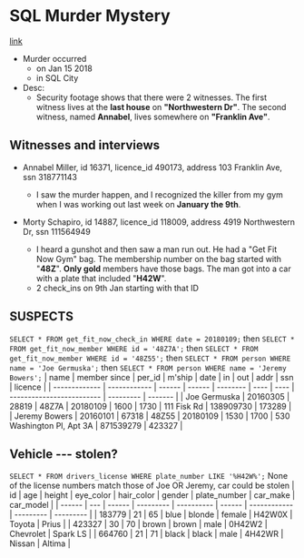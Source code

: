 # SQL Murder Mystery 
[link](https://mystery.knightlab.com/)

- Murder occurred 
    - on Jan 15 2018 
    - in SQL City
- Desc:
    - Security footage shows that there were 2 witnesses. The first witness lives at the **last house** on **"Northwestern Dr"**. The second witness, named **Annabel**, lives somewhere on **"Franklin Ave"**.	

## Witnesses and interviews
- Annabel Miller, id 16371, licence_id 490173, address 103 Franklin Ave, ssn 318771143
    - I saw the murder happen, and I recognized the killer from my gym when I was working out last week on **January the 9th**.

- Morty Schapiro, id 14887, licence_id 118009, address 4919 Northwestern Dr, ssn 111564949
    - I heard a gunshot and then saw a man run out. He had a "Get Fit Now Gym" bag. The membership number on the bag started with "**48Z**". **Only gold** members have those bags. The man got into a car with a plate that included "**H42W**".
    - 2 check_ins on 9th Jan starting with that ID

## SUSPECTS 
`SELECT * FROM get_fit_now_check_in WHERE date = 20180109;` then
`SELECT * FROM get_fit_now_member WHERE id = '48Z7A';` then
`SELECT * FROM get_fit_now_member WHERE id = '48Z55';` then
`SELECT * FROM person WHERE name = 'Joe Germuska';` then
`SELECT * FROM person WHERE name = 'Jeremy Bowers';`
| name          | member since | per_id | m'ship | date     | in   | out  | addr                      | ssn       | licence |
| ------------- | ------------ | ------ | ------ | -------- | ---- | ---- | ------------------------- | --------- | ------- |
| Joe Germuska  | 20160305     | 28819  | 48Z7A  | 20180109 | 1600 | 1730 | 111 Fisk Rd               | 138909730 | 173289  |
| Jeremy Bowers | 20160101     | 67318  | 48Z55  | 20180109 | 1530 | 1700 | 530 Washington Pl, Apt 3A | 871539279 | 423327  |

## Vehicle --- stolen?
`SELECT * FROM drivers_license WHERE plate_number LIKE '%H42W%';`
None of the license numbers match those of Joe OR Jeremy, car could be stolen
| id     | age | height | eye_color | hair_color | gender | plate_number | car_make  | car_model |
| ------ | --- | ------ | --------- | ---------- | ------ | ------------ | --------- | --------- |
| 183779 | 21  | 65     | blue      | blonde     | female | H42W0X       | Toyota    | Prius     |
| 423327 | 30  | 70     | brown     | brown      | male   | 0H42W2       | Chevrolet | Spark LS  |
| 664760 | 21  | 71     | black     | black      | male   | 4H42WR       | Nissan    | Altima    |